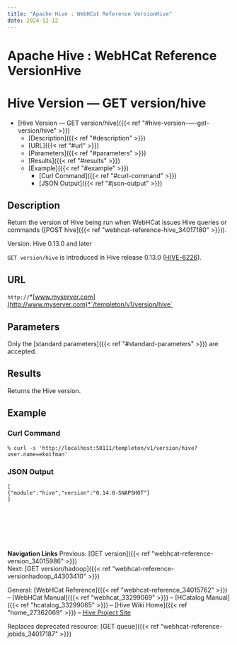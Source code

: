```yaml
---
title: "Apache Hive : WebHCat Reference VersionHive"
date: 2024-12-12
---
```


# Apache Hive : WebHCat Reference VersionHive

# Hive Version — GET version/hive

* [Hive Version — GET version/hive]({{< ref "#hive-version-—-get-version/hive" >}})
	+ [Description]({{< ref "#description" >}})
	+ [URL]({{< ref "#url" >}})
	+ [Parameters]({{< ref "#parameters" >}})
	+ [Results]({{< ref "#results" >}})
	+ [Example]({{< ref "#example" >}})
		- [Curl Command]({{< ref "#curl-command" >}})
		- [JSON Output]({{< ref "#json-output" >}})

## Description

Return the version of Hive being run when WebHCat issues Hive queries or commands ([POST hive]({{< ref "webhcat-reference-hive_34017180" >}})).

Version: Hive 0.13.0 and later

`GET version/hive` is introduced in Hive release 0.13.0 ([HIVE-6226](https://issues.apache.org/jira/browse/HIVE-6226)).

## URL

`http://`*[www.myserver.com](http://www.myserver.com)*`/templeton/v1/version/hive`

## Parameters

Only the [standard parameters]({{< ref "#standard-parameters" >}}) are accepted.

## Results

Returns the Hive version.

## Example

### Curl Command

```
% curl -s 'http://localhost:50111/templeton/v1/version/hive?user.name=ekoifman'

```

### JSON Output

```
[
{"module":"hive","version":"0.14.0-SNAPSHOT"}
]

```

 

 

 

**Navigation Links**
Previous: [GET version]({{< ref "webhcat-reference-version_34015986" >}})  
Next: [GET version/hadoop]({{< ref "webhcat-reference-versionhadoop_44303410" >}})

General: [WebHCat Reference]({{< ref "webhcat-reference_34015762" >}}) – [WebHCat Manual]({{< ref "webhcat_33299069" >}}) – [HCatalog Manual]({{< ref "hcatalog_33299065" >}}) – [Hive Wiki Home]({{< ref "home_27362069" >}}) – [Hive Project Site](http://hive.apache.org/)

Replaces deprecated resource: [GET queue]({{< ref "webhcat-reference-jobids_34017187" >}})

 

 

